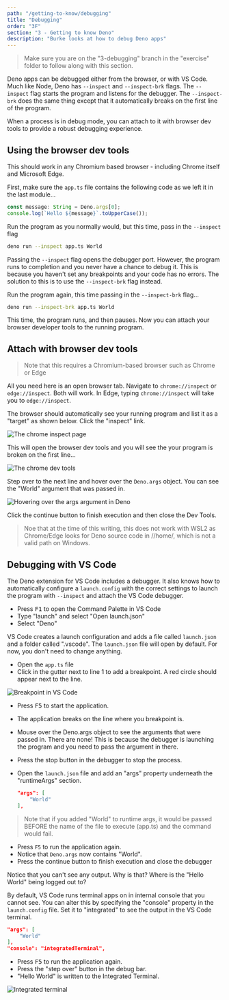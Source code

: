 ```yaml
---
path: "/getting-to-know/debugging"
title: "Debugging"
order: "3F"
section: "3 - Getting to know Deno"
description: "Burke looks at how to debug Deno apps"
---
```


> Make sure you are on the "3-debugging" branch in the "exercise" folder to follow along with this section.

Deno apps can be debugged either from the browser, or with VS Code. Much like Node, Deno has `--inspect` and `--inspect-brk` flags. The `--inspect` flag starts the program and listens for the debugger. The `--inspect-brk` does the same thing except that it automatically breaks on the first line of the program.

When a process is in debug mode, you can attach to it with browser dev tools to provide a robust debugging experience.

## Using the browser dev tools

This should work in any Chromium based browser - including Chrome itself and Microsoft Edge.

First, make sure the `app.ts` file contains the following code as we left it in the last module...

```typescript
const message: String = Deno.args[0];
console.log(`Hello ${message}`.toUpperCase());
```

Run the program as you normally would, but this time, pass in the `--inspect` flag

```bash
deno run --inspect app.ts World
```

Passing the `--inspect` flag opens the debugger port. However, the program runs to completion and you never have a chance to debug it. This is because you haven't set any breakpoints and your code has no errors. The solution to this is to use the `--inspect-brk` flag instead.

Run the program again, this time passing in the `--inspect-brk` flag...

```bash
deno run --inspect-brk app.ts World
```

This time, the program runs, and then pauses. Now you can attach your browser developer tools to the running program.

## Attach with browser dev tools

> Note that this requires a Chromium-based browser such as Chrome or Edge

All you need here is an open browser tab. Navigate to `chrome://inspect` or `edge://inspect`. Both will work. In Edge, typing `chrome://inspect` will take you to `edge://inspect`.

The browser should automatically see your running program and list it as a "target" as shown below. Click the "inspect" link.

![The chrome inspect page](../images/edge-inspect.jpg)

This will open the browser dev tools and you will see the your program is broken on the first line...

![The chrome dev tools](../images/chrome-debug.jpg)

Step over to the next line and hover over the `Deno.args` object. You can see the "World" argument that was passed in.

![Hovering over the args argument in Deno](../images/chrome-hover-args.jpg)

Click the continue button to finish execution and then close the Dev Tools.

> Noe that at the time of this writing, this does not work with WSL2 as Chrome/Edge looks for Deno source code in //home/, which is not a valid path on Windows.

## Debugging with VS Code

The Deno extension for VS Code includes a debugger. It also knows how to automatically configure a `launch.config` with the correct settings to launch the program with `--inspect` and attach the VS Code debugger.

- Press <kbd>F1</kbd> to open the Command Palette in VS Code
- Type "launch" and select "Open launch.json"
- Select "Deno"

VS Code creates a launch configuration and adds a file called `launch.json` and a folder called ".vscode". The `launch.json` file will open by default. For now, you don't need to change anything.

- Open the `app.ts` file
- Click in the gutter next to line 1 to add a breakpoint. A red circle should appear next to the line.

![Breakpoint in VS Code](../images/breakpoint.jpg)

- Press <kbd>F5</kbd> to start the application.
- The application breaks on the line where you breakpoint is.
- Mouse over the Deno.args object to see the arguments that were passed in. There are none! This is because the debugger is launching the program and you need to pass the argument in there.

- Press the stop button in the debugger to stop the process.

- Open the `launch.json` file and add an "args" property underneath the "runtimeArgs" section.

  ```json
  "args": [
      "World"
  ],
  ```

> Note that if you added "World" to runtime args, it would be passed BEFORE the name of the file to execute (app.ts) and the command would fail.

- Press `F5` to run the application again.
- Notice that `Deno.args` now contains "World".
- Press the continue button to finish execution and close the debugger

Notice that you can't see any output. Why is that? Where is the "Hello World" being logged out to?

By default, VS Code runs terminal apps on in internal console that you cannot see. You can alter this by specifying the "console" property in the `launch.config` file. Set it to "integrated" to see the output in the VS Code terminal.

```json
"args": [
    "World"
],
"console": "integratedTerminal",
```

- Press <kbd>F5</kbd> to run the application again.
- Press the "step over" button in the debug bar.
- "Hello World" is written to the Integrated Terminal.

![Integrated terminal](../images/integrated-terminal.jpg)
